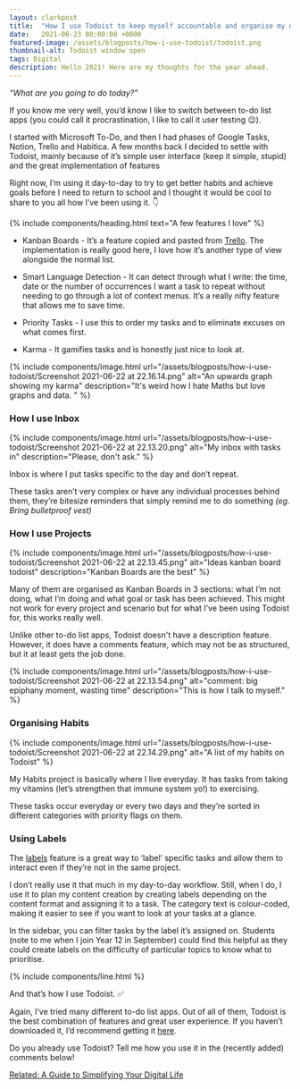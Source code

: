 ```yaml
---
layout: clarkpost
title:  "How I use Todoist to keep myself accountable and organise my day."
date:   2021-06-23 00:00:00 +0000
featured-image: /assets/blogposts/how-i-use-todoist/todoist.png
thumbnail-alt: Todoist window open
tags: Digital
description: Hello 2021! Here are my thoughts for the year ahead.
---
```

_“What are you going to do today?”_

If you know me very well, you’d know I like to switch between to-do list apps (you could call it procrastination, I like to call it user testing 😉). 

I started with Microsoft To-Do, and then I had phases of Google Tasks, Notion, Trello and Habitica. A few months back I decided to settle with Todoist, mainly because of it’s simple user interface (keep it simple, stupid) and the great implementation of features 

Right now, I’m using it day-to-day to try to get better habits and achieve goals before I need to return to school and I thought it would be cool to share to you all how I’ve been using it. 👇

{% include components/heading.html text="A few features I love" %}

* Kanban Boards - It’s a feature copied and pasted from [Trello](https://trello.com/). The implementation is really good here, I love how it’s another type of view alongside the normal list. 

* Smart Language Detection - It can detect through what I write: the time, date or the number of occurrences I want a task to repeat without needing to go through a lot of context menus. It’s a really nifty feature that allows me to save time. 

* Priority Tasks - I use this to order my tasks and to eliminate excuses on what comes first.

* Karma - It gamifies tasks and is honestly just nice to look at.

{% include components/image.html url="/assets/blogposts/how-i-use-todoist/Screenshot 2021-06-22 at 22.16.14.png" alt="An upwards graph showing my karma" description="It's weird how I hate Maths but love graphs and data. " %}

### How I use Inbox

{% include components/image.html url="/assets/blogposts/how-i-use-todoist/Screenshot 2021-06-22 at 22.13.20.png" alt="My inbox with tasks in" description="Please, don't ask." %}

Inbox is where I put tasks specific to the day and don’t repeat. 

These tasks aren’t very complex or have any individual processes behind them, they’re bitesize reminders that simply remind me to do something _(eg. Bring bulletproof vest)_


### How I use Projects

{% include components/image.html url="/assets/blogposts/how-i-use-todoist/Screenshot 2021-06-22 at 22.13.45.png" alt="Ideas kanban board todoist" description="Kanban Boards are the best" %}

Many of them are organised as Kanban Boards in 3 sections: what I’m not doing, what I’m doing and what goal or task has been achieved. This might not work for every project and scenario but for what I’ve been using Todoist for, this works really well. 

Unlike other to-do list apps, Todoist doesn't have a description feature. However, it does have a comments feature, which may not be as structured, but it at least gets the job done. 

{% include components/image.html url="/assets/blogposts/how-i-use-todoist/Screenshot 2021-06-22 at 22.13.54.png" alt="comment: big epiphany moment, wasting time" description="This is how I talk to myself." %}

### Organising Habits

{% include components/image.html url="/assets/blogposts/how-i-use-todoist/Screenshot 2021-06-22 at 22.14.29.png" alt="A list of my habits on Todoist" %}

My Habits project is basically where I live everyday. It has tasks from taking my vitamins (let’s strengthen that immune system yo!) to exercising. 

These tasks occur everyday or every two days and they’re sorted in different categories with priority flags on them.


### Using Labels

The [labels](https://youtu.be/Ekbpnu--uxQ) feature is a great way to ‘label’ specific tasks and allow them to interact even if they’re not in the same project. 

I don’t really use it that much in my day-to-day workflow. Still, when I do, I use it to plan my content creation by creating labels depending on the content format and assigning it to a task. The category text is colour-coded, making it easier to see if you want to look at your tasks at a glance. 

In the sidebar, you can filter tasks by the label it’s assigned on. Students (note to me when I join Year 12 in September) could find this helpful as they could create labels on the difficulty of particular topics to know what to prioritise. 

{% include components/line.html %}

And that’s how I use Todoist. ✅

Again, I’ve tried many different to-do list apps. Out of all of them, Todoist is the best combination of features and great user experience. If you haven’t downloaded it, I’d recommend getting it [here](https://todoist.com/r/clark_narvas_yklnbb).

Do you already use Todoist? Tell me how you use it in the (recently added) comments below!

[Related: A Guide to Simplifying Your Digital Life](https://clarknarvas.com/2021/06/23/how-i-use-todoist-to-keep-myself-accountable.html)
